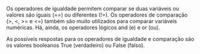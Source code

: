 Os operadores de igualdade permitem comparar se duas variáveis ou valores são iguais (==) ou diferentes (!=). Os 
operadores de comparação (>, <, >= e <=) também são muito utilizados para comparar variáveis numéricas. Há, ainda, os 
operadores lógicos and (e) e or (ou).

As possíveis respostas para os operadores de igualdade e comparação são os valores booleanos True (verdadeiro) ou 
False (falso).